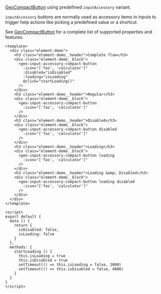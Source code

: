 [GeoCompactButton](./#/Elements/GeoCompactButton) using predefined `inputAccessory` variant.

`inputAccessory` buttons are normally used as accessory items in inputs to
trigger help actions like picking a predefined value or a shortcut.

See [GeoCompactButton](./#/Elements/GeoCompactButton) for a complete list of
supported properties and features.

```vue live
<template>
  <div class="element-demo">
    <h3 class="element-demo__header">Complete flow</h3>
    <div class="element-demo__block">
      <geo-input-accessory-compact-button
        :icon="['fas', 'calculator']"
        :disabled="isDisabled"
        :loading="isLoading"
        @click="startLoading()"
      />
    </div>
    <h3 class="element-demo__header">Regular</h3>
    <div class="element-demo__block">
      <geo-input-accessory-compact-button
        :icon="['fas', 'calculator']"
      />
    </div>
    <h3 class="element-demo__header">Disabled</h3>
    <div class="element-demo__block">
      <geo-input-accessory-compact-button disabled
        :icon="['fas', 'calculator']"
      />
    </div>
    <h3 class="element-demo__header">Loading</h3>
    <div class="element-demo__block">
      <geo-input-accessory-compact-button loading
        :icon="['fas', 'calculator']"
      />
    </div>
    <h3 class="element-demo__header">Loading &amp; Disabled</h3>
    <div class="element-demo__block">
      <geo-input-accessory-compact-button loading disabled
        :icon="['fas', 'calculator']"
      />
    </div>
  </div>
</template>

<script>
export default {
  data () {
    return {
      isDisabled: false,
      isLoading: false
    }
  },
  methods: {
    startLoading () {
      this.isLoading = true
      this.isDisabled = true
      setTimeout(() => this.isLoading = false, 2000)
      setTimeout(() => this.isDisabled = false, 4000)
    }
  }
}
</script>
```
